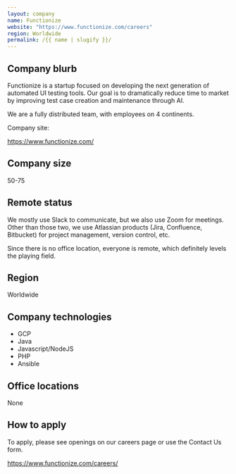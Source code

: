 ```yaml
---
layout: company
name: Functionize
website: "https://www.functionize.com/careers"
region: Worldwide
permalink: /{{ name | slugify }}/
---
```


## Company blurb

Functionize is a startup focused on developing the next generation of automated UI testing tools. Our goal is to dramatically reduce time to market by improving test case creation and maintenance through AI.

We are a fully distributed team, with employees on 4 continents.

Company site: 

https://www.functionize.com/

## Company size

50-75

## Remote status

We mostly use Slack to communicate, but we also use Zoom for meetings. Other than those two, we use Atlassian products (Jira, Confluence, Bitbucket) for project management, version control, etc.

Since there is no office location, everyone is remote, which definitely levels the playing field.

## Region

Worldwide

## Company technologies

- GCP
- Java
- Javascript/NodeJS
- PHP
- Ansible

## Office locations

None

## How to apply

To apply, please see openings on our careers page or use the Contact Us form.

https://www.functionize.com/careers/